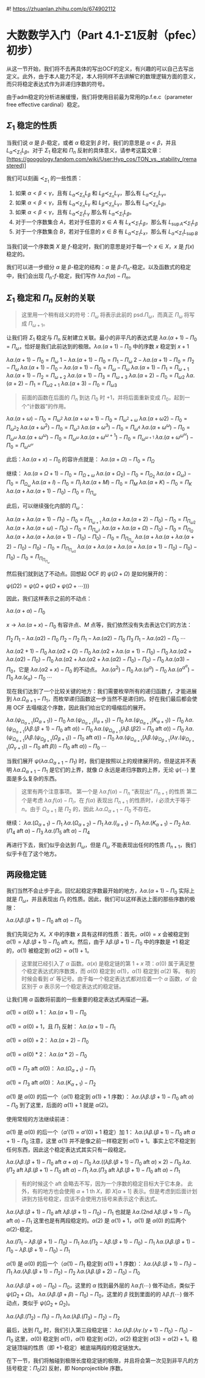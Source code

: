 #! https://zhuanlan.zhihu.com/p/674902112
# 大数数学入门（Part 4.1-Σ1反射（pfec）初步）

从这一节开始，我们将不去再具体的写出OCF的定义，有兴趣的可以自己去写出定义。此外，由于本人能力不足，本人将同样不去讲解它的数理逻辑方面的意义，而只将稳定表达式作为非递归序数的符号。

由于adm稳定的分析进展缓慢，我们将使用目前最为常用的p.f.e.c（parameter free effective cardinal）稳定。

## $\Sigma_1$ 稳定的性质

当我们说 $\alpha$ 是 $\beta$-稳定，或者 $\alpha$ 稳定到 $\beta$ 时，我们的意思是 $\alpha < \beta$，并且 $L_\alpha \prec_{\Sigma_1} L_\beta$。对于 $\Sigma_1$ 稳定和 $\Pi_n$ 反射的具体意义，请参考这篇文章：[https://googology.fandom.com/wiki/User:Hyp_cos/TON_vs._stability_(remastered)]

我们可以刻画 $\prec_{\Sigma_1}$ 的一些性质：

1. 如果 $\alpha < \beta < \gamma$，且有 $L_{\alpha} \prec_{\Sigma_n} L_\beta$ 和 $L_{\beta} \prec_{\Sigma_n} L_\gamma$，那么有 $L_\alpha \prec_{\Sigma_n} L_\gamma$。
2. 如果 $\alpha < \beta < \gamma$，且有 $L_{\alpha} \prec_{\Sigma_n} L_\gamma$ 和 $L_{\beta} \prec_{\Sigma_n} L_\gamma$，那么有 $L_\alpha \prec_{\Sigma_n} L_\beta$。
3. 如果 $\alpha < \beta < \gamma$，且有 $L_{\alpha} \prec_{\Sigma_1} L_\gamma$ 那么有 $L_\alpha \prec_{\Sigma_1} L_\beta$。
4. 对于一个序数集合 $A$，若对于任意的 $x\in A$ 有 $L_{x} \prec_{\Sigma_1} L_\beta$，那么有 $L_{\sup A} \prec_{\Sigma_1} L_\beta$
5. 对于一个序数集合 $B$，若对于任意的 $x\in B$ 有 $L_{\alpha} \prec_{\Sigma_1} L_x$，那么有 $L_{\alpha} \prec_{\Sigma_1} L_{\sup B}$

当我们说一个序数类 $X$ 是 $f$-稳定时，我们的意思是对于每一个 $x \in X$，$x$ 是 $f(x)$ 稳定的。

我们可以进一步细分 $\alpha$ 是 $\beta$-稳定的结构：$\alpha$ 是 $\beta$-$\Pi_n$-稳定。以及函数式的稳定中，我们会出现 $\Pi_n$-$f$-稳定，我们写作 $\lambda \alpha.f(\alpha) - \Pi_n$。

## $\Sigma_1$ 稳定和 $\Pi_n$ 反射的关联

> 这里用一个稍有歧义的符号：$\Pi_\omega$ 将表示此前的 $\text{psd}.\Pi_\omega$，而真正 $\Pi_{\omega}$ 将写成 $\Pi_{\omega+1}$。

让我们将 $\Sigma_1$ 稳定与 $\Pi_n$ 反射建立关联。最小的非平凡的表达式是 $\lambda \alpha.(\alpha+1) - \Pi_0 = \Pi_\omega$，恰好是我们此前达到的极限。$\lambda \alpha.(\alpha + 1) - \Pi_0$ 中的序数 $x$ 稳定到 $x+1$

$\lambda \alpha.(\alpha+1) - \Pi_0 = \Pi_\omega$
$1- \lambda \alpha.(\alpha+1) - \Pi_0 = \Pi_1 - \Pi_\omega$
$2- \lambda \alpha.(\alpha+1) - \Pi_0 = \Pi_2 - \Pi_\omega$
$\lambda \alpha.(\alpha+1) - \Pi_0 - \lambda \alpha.(\alpha+1) - \Pi_0 = \Pi_\omega - \Pi_\omega$
$\lambda \alpha.(\alpha+1) - \Pi_1 = \Pi_{\omega + 1}$
$\lambda \alpha.(\alpha+1) - \Pi_2 = \Pi_{\omega + 2}$
$\lambda \alpha.(\alpha+1) - \Pi_3 = \Pi_{\omega + 3}$
$\lambda \alpha.(\alpha+2) - \Pi_0 = \Pi_{\omega 2}$
$\lambda \alpha.(\alpha+2) - \Pi_1 = \Pi_{\omega 2 + 1}$
$\lambda \alpha.(\alpha+3) - \Pi_0 = \Pi_{\omega 3}$

> 前面的函数在后面的 $\Pi_n$ 到达 $\Pi_0$ 时 $+1$，并将后面重新变成 $\Pi_0$，起到一个“计数器”的作用。

$\lambda \alpha.(\alpha+\omega) - \Pi_0 = \Pi_{\omega^2}$
$\lambda \alpha.(\alpha+\omega+1) - \Pi_0 = \Pi_{\omega^2+\omega}$
$\lambda \alpha.(\alpha+\omega 2) - \Pi_0 = \Pi_{\omega^2 2}$
$\lambda \alpha.(\alpha+\omega^2) - \Pi_0 = \Pi_{\omega^3}$
$\lambda \alpha.(\alpha+\omega^3) - \Pi_0 = \Pi_{\omega^4}$
$\lambda \alpha.(\alpha+\omega^\omega) - \Pi_0 = \Pi_{\omega^\omega}$
$\lambda \alpha.(\alpha+\omega^\omega) - \Pi_0 = \Pi_{\omega^\omega}$
$\lambda \alpha.(\alpha+\omega^{\omega+1}) - \Pi_0 = \Pi_{\omega^{\omega+1}}$
$\lambda \alpha.(\alpha+\omega^{\omega^\omega}) - \Pi_0 = \Pi_{\omega^{\omega^\omega}}$

此后：$\lambda \alpha.(\alpha+x) - \Pi_0$ 的容许点就是：
$\lambda \alpha.(\alpha+\Omega) - \Pi_0 = \Pi_{\Omega}$

继续：
$\lambda \alpha.(\alpha + \Omega+1) - \Pi_0 = \Pi_{\Omega + \omega}$
$\lambda \alpha.(\alpha + \Omega_2) - \Pi_0 = \Pi_{\Omega_2}$
$\lambda \alpha.(\alpha + \Omega_\omega) - \Pi_0 = \Pi_{\Omega_\omega}$
$\lambda \alpha.(\alpha + I) - \Pi_0 = \Pi_{I}$
$\lambda \alpha.(\alpha + M) - \Pi_0 = \Pi_{M}$
$\lambda \alpha.(\alpha + K) - \Pi_0 = \Pi_{K}$
$\lambda \alpha.(\alpha + \lambda \alpha.(\alpha+1) - \Pi_0) - \Pi_0 = \Pi_{\Pi_\omega}$

此后，可以继续强化内部的 $\Pi_\omega$：

$\lambda \alpha.(\alpha + \lambda \alpha.(\alpha+1) - \Pi_1) - \Pi_0 = \Pi_{\Pi_{\omega+1}}$
$\lambda \alpha.(\alpha + \lambda \alpha.(\alpha+2) - \Pi_0) - \Pi_0 = \Pi_{\Pi_{\omega 2}}$
$\lambda \alpha.(\alpha + \lambda \alpha.(\alpha+\omega) - \Pi_0) - \Pi_0 = \Pi_{\Pi_{\omega^2}}$
$\lambda \alpha.(\alpha + \lambda \alpha.(\alpha+\Omega) - \Pi_0) - \Pi_0 = \Pi_{\Pi_{\Omega}}$
$\lambda \alpha.(\alpha + \lambda \alpha.(\alpha+\lambda \alpha.(\alpha+1) - \Pi_0) - \Pi_0) - \Pi_0 = \Pi_{\Pi_{\Pi_\omega}}$
$\lambda \alpha.(\alpha + \lambda \alpha.(\alpha+\lambda \alpha.(\alpha+2) - \Pi_0) - \Pi_0) - \Pi_0 = \Pi_{\Pi_{\Pi_{\omega 2}}}$
$\lambda \alpha.(\alpha + \lambda \alpha.(\alpha+\lambda \alpha.(\alpha+\lambda \alpha.(\alpha+1) - \Pi_0) - \Pi_0) - \Pi_0) - \Pi_0 = \Pi_{\Pi_{\Pi_{\Pi_\omega}}}$

然后我们就到达了不动点。回想起 OCF 的 $\psi(\Omega + \Omega)$ 是如何展开的：

$\psi(\Omega 2) = \psi(\Omega + \psi(\Omega + \psi(\Omega + \cdots)))$

因此，我们这样表示之前的不动点：

$\lambda \alpha.(\alpha + \alpha) - \Pi_0$

$x \rightarrow \lambda \alpha.(\alpha + x) - \Pi_0$ 有容许点、$M$ 点等，我们依然没有失去表达它们的方法：

$\Pi_2 \; \Pi_1 - \lambda \alpha.(\alpha 2) - \Pi_0$
$\Pi_2-\Pi_2 \; \Pi_1 - \lambda \alpha.(\alpha 2) - \Pi_0$
$\Pi_3 \; \Pi_1 - \lambda \alpha.(\alpha 2) - \Pi_0$
$\cdots$

$\lambda \alpha.(\alpha 2 + 1) - \Pi_0$
$\lambda \alpha.(\alpha 2 + \Omega) - \Pi_0$
$\lambda \alpha.(\alpha 2 + \lambda \alpha.(\alpha+1) - \Pi_0) - \Pi_0$
$\lambda \alpha.(\alpha 2 + \lambda \alpha.(\alpha 2) - \Pi_0) - \Pi_0$
$\lambda \alpha.(\alpha 2 + \lambda \alpha.(\alpha 2 + \lambda \alpha.(\alpha 2) - \Pi_0) - \Pi_0) - \Pi_0$
$\lambda \alpha.(\alpha 3) - \Pi_0$，它是 $\lambda \alpha.(\alpha 2 + x) - \Pi_0$ 的不动点。
$\lambda \alpha.(\alpha^2) - \Pi_0$
$\lambda \alpha.(\alpha^\alpha) - \Pi_0$
$\lambda \alpha.(\alpha^{\alpha^\alpha}) - \Pi_0$
$\lambda \alpha.(\epsilon_\alpha) - \Pi_0$
$\cdots$

现在我们达到了一个比较关键的地方：我们需要枚举所有的递归函数 $f$，才能进展到 $\lambda \alpha.\Omega_{\alpha+1} - \Pi_1$，而枚举递归函数这一步当然不是递归的。好在我们最后都会使用 OCF 去塌缩这个序数，因此我们给出它的塌缩后的展开。

$\lambda \alpha.(\psi_{\Omega_{\alpha+1}}(\Omega_{\alpha+1})) - \Pi_0$
$\lambda \alpha.(\psi_{\Omega_{\alpha+1}}(I_{\alpha+1})) - \Pi_0$
$\lambda \alpha.(\psi_{\Omega_{\alpha+1}}(K_{\alpha+1})) - \Pi_0$
$\lambda \alpha.(\psi_{\Omega_{\alpha+1}}(\lambda \beta.(\beta + 1) - \Pi_0 \text{ aft } \alpha)) - \Pi_0$
$\lambda \alpha.(\psi_{\Omega_{\alpha+1}}(\lambda \beta.(\beta 2) - \Pi_0 \text{ aft } \alpha)) - \Pi_0$
$\lambda \alpha.(\psi_{\Omega_{\alpha+1}}(\lambda \beta.(\psi_{\Omega_{\beta+1}}(\Omega_{\beta+1})) - \Pi_0 \text{ aft } \alpha)) - \Pi_0$
$\lambda \alpha.(\psi_{\Omega_{\alpha+1}}(\lambda \beta.(\psi_{\Omega_{\beta+1}}(\lambda \gamma.(\psi_{\Omega_{\gamma+1}}(\Omega_{\gamma+1})) - \Pi_0 \text{ aft } \beta)) - \Pi_0 \text{ aft } \alpha)) - \Pi_0$
$\cdots$

当我们展开 $\psi(\lambda \alpha.\Omega_{\alpha+1} - \Pi_1)$ 时，我们是按照以上的规律展开的，但是这并不表明 $\lambda \alpha.\Omega_{\alpha+1} - \Pi_1$ 是它们的上界，就像 $\Omega$ 永远是递归序数的上界，无论 $\psi(\cdots)$ 里面是多么复杂的东西。

> 这里有两个注意事项。
> 第一个是 $\lambda \alpha.f(\alpha) - \Pi_n$ “表现出” $\Pi_{n+1}$ 的性质
> 第二个是考虑 $\lambda \alpha.f(\alpha) - \Pi_i$，在 $f(\alpha)$ 表现出 $\Pi_{n+1}$ 的性质时，$i$ 必须大于等于 $n$。由于 $\Omega_{\alpha+1}$ 是 $\Pi_2$ 的，因此 $\lambda \alpha.\Omega_{\alpha+1} - \Pi_0$ 不存在。

继续：
$\lambda \alpha.(\Omega_{\alpha+1}) - \Pi_1$
$\lambda \alpha.(\Omega_{\alpha+2}) - \Pi_1$
$\lambda \alpha.(I_{\alpha+1}) - \Pi_1$
$\lambda \alpha.(K_{\alpha+1}) - \Pi_2$
$\lambda \alpha.(\Pi_4 \text{ aft } \alpha) - \Pi_3$
$\lambda \alpha.(\Pi_5 \text{ aft } \alpha) - \Pi_4$

再进行下去，我们似乎会达到 $\Pi_\omega$，但是 $\Pi_\omega$ 不能表现出任何的性质 $\Pi_{n+1}$，我们似乎卡在了这个地方。

## 两段稳定链

我们当然不会止步于此。回忆起稳定序数最开始的地方，$\lambda \alpha.(\alpha+1) - \Pi_0$ 实际上就是 $\Pi_\omega$，并且表现出 $\Pi_1$ 的性质。因此，我们可以这样表达上面的那些序数的极限：

$\lambda \alpha.(\lambda \beta.(\beta + 1) - \Pi_0 \text{ aft }\alpha) - \Pi_0$

我们先简记为 $X$。$X$ 中的序数 $x$ 具有这样的性质：首先，$\alpha(0) = x$ 会被稳定到 $\alpha(1) = \lambda \beta.(\beta + 1) - \Pi_0 \text{ aft }x$。然后，由于 $\lambda \beta.(\beta + 1) - \Pi_0$ 中的序数是 $+1$ 稳定的，$\alpha(1)$ 被稳定到 $\alpha(2) = \alpha(1) + 1$。

> 这里就已经引入了 $\alpha$ 函数。$\alpha(x)$ 是稳定链的第 $1+x$ 项：$\alpha(0)$ 属于满足整个稳定表达式的序数类，而 $\alpha(0)$ 稳定到 $\alpha(1)$，$\alpha(1)$ 稳定到 $\alpha(2)$ 等。
> 有的时候会看到 $\alpha'$ 等记号。由于每一个稳定表达式都对应着一个 $\alpha$ 函数，$\alpha'$ 会区别于 $\alpha$ 表示另一个稳定表达式的稳定链。

让我们用 $\alpha$ 函数将前面的一些重要的稳定表达式再描述一遍。

$\alpha(1) = \alpha(0) + 1$：
$\lambda \alpha.(\alpha+1) - \Pi_0$

$\alpha(1) = \alpha(0) + 1$，且 $\Pi_1$ 反射：
$\lambda \alpha.(\alpha+1) - \Pi_1$

$\alpha(1) = \alpha(0) + 2$：
$\lambda \alpha.(\alpha+2) - \Pi_0$

$\alpha(1) = \alpha(0) * 2$：
$\lambda \alpha.(\alpha * 2) - \Pi_0$

$\alpha(1) = \Pi_2 \text{ aft } \alpha(0)$：
$\lambda \alpha.(\Omega_{\alpha+1}) - \Pi_1$

$\alpha(1) = \Pi_3 \text{ aft } \alpha(0)$：
$\lambda \alpha.(K_{\alpha+1}) - \Pi_2$

$\alpha(1)$ 是 $\alpha(0)$ 的后一个（$\alpha(1)$ 稳定到 $\alpha(1) + 1$ 序数）：
$\lambda \alpha.(\lambda \beta.(\beta + 1) - \Pi_0 \text{ aft }\alpha) - \Pi_0$
到了这里，后面的 $\alpha(1)+1$ 就是 $\alpha(2)$。

使用常规的方法继续前进：

$\alpha(1)$ 是 $\alpha(0)$ 的后一个（$\alpha'(1) = \alpha'(0)+1$ 稳定）加 $1$：
$\lambda \alpha.(\lambda \beta.(\beta+1)-\Pi_0 \text{ aft }\alpha + 1) - \Pi_0$
注意，这里 $\alpha(1)$ 并不是像之前一样稳定到 $\alpha(1)+1$。事实上它不稳定到任何东西，因此这个稳定表达式其实只有一段稳定。

$\lambda \alpha.(\lambda \beta.(\beta+1)-\Pi_0 \text{ aft }\alpha + \alpha) - \Pi_0$
$\lambda \alpha.((\lambda \beta.(\beta+1)-\Pi_0 \text{ aft }\alpha) \times 2) - \Pi_0$
$\lambda \alpha.(\Pi_2 \text{ aft }\lambda \beta.(\beta+1)-\Pi_0 \text{ aft }\alpha) - \Pi_1$
$\lambda \alpha.(\Pi_3 \text{ aft }\lambda \beta.(\beta+1)-\Pi_0 \text{ aft }\alpha) - \Pi_1$

> 有的时候这个 $\text{ aft }$ 会略去不写，因为一个序数的稳定目标大于它本身。
> 此外，有的地方也会使用 $\alpha +1 \text{ th } X$，即 $X[\alpha+1]$ 表示。但是考虑到后面计划讲到方括号稳定，应该不会使用方括号来表示这个表达式。

$\lambda \alpha.(\lambda \beta.(\beta+1)-\Pi_0 \text{ aft }\lambda \beta.(\beta+1)-\Pi_0) - \Pi_1$
也就是 $\lambda \alpha.(\text{2nd }\lambda \beta.(\beta+1)-\Pi_0 \text{ aft }\alpha) - \Pi_1$
这里也是有两段稳定的。$\alpha(2)$ 是 $\alpha(1) + 1$，$\alpha(1)$ 是 $\alpha(0)$ 的后两个 $\alpha(2)$-稳定。

$\lambda \alpha.(\Pi_1 - \lambda \beta.(\beta+1)-\Pi_0) - \Pi_1$
$\lambda \alpha.(\Pi_2 - \lambda \beta.(\beta+1)-\Pi_0) - \Pi_1$
$\lambda \alpha.(\lambda \beta.(\beta+1) - \Pi_0 - \lambda \beta.(\beta+1)-\Pi_0 ) - \Pi_1$

$\alpha(1)$ 是 $\alpha(0)$ 的后一个（$\alpha(1)-\Pi_1$ 稳定到 $\alpha(1) + 1$ 序数）：
$\lambda \alpha.(\lambda \beta.(\beta+1) - \Pi_1) - \Pi_1$
$\lambda \alpha.(\lambda \beta.(\beta+1) - \Pi_2) - \Pi_2$
$\lambda \alpha.(\lambda \beta.(\beta+2) - \Pi_0) - \Pi_0$


$\lambda \alpha.(\lambda \beta.(\beta+\alpha) - \Pi_0) - \Pi_0$，这里的 $\alpha$ 找到最外层的 $\lambda \alpha . f(\cdots)$ 做不动点，类似于 $\psi(\Omega_2 + \Omega)$。
$\lambda \alpha.(\lambda \beta.(\beta+\beta) - \Pi_0) - \Pi_0$，这里的 $\beta$ 找到里面的的 $\lambda \beta . f(\cdots)$ 做不动点，类似于 $\psi(\Omega_2 + \Omega_2)$。

$\lambda \alpha.(\lambda \beta.(\Pi_2) - \Pi_1) - \Pi_1$
$\lambda \alpha.(\lambda \beta.(\Pi_3) - \Pi_2) - \Pi_2$

最后，达到 $\Pi_\omega$ 时，我们引入第三段稳定链：
$\lambda \alpha.(\lambda \beta.(\lambda \gamma.(\gamma + 1) - \Pi_0) - \Pi_0) - \Pi_0$
这里，$\alpha(0)$ 稳定到 $\alpha(1)$，$\alpha(1)$ 稳定到 $\alpha(2)$，$\alpha(2)$ 稳定到 $\alpha(3) = \alpha(2) + 1$。稳定链顶端的性质（即 $+1$-稳定）被底端两段的稳定链放大。

在下一节，我们将触碰到极限长度稳定链的极限，并且将会第一次见到非平凡的方括号稳定：$\Pi_0[2]$ 反射，即 Nonprojectible 序数。
